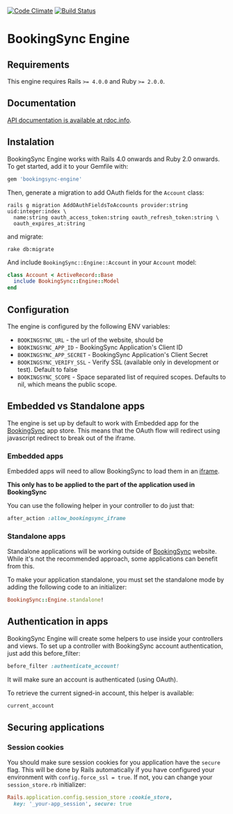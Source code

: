 [![Code Climate](https://codeclimate.com/github/BookingSync/bookingsync-engine.png)](https://codeclimate.com/github/BookingSync/bookingsync-engine)
[![Build Status](https://travis-ci.org/BookingSync/bookingsync-engine.png?branch=master)](https://travis-ci.org/BookingSync/bookingsync-engine)

# BookingSync Engine

## Requirements

This engine requires Rails `>= 4.0.0` and Ruby `>= 2.0.0`.

## Documentation

[API documentation is available at rdoc.info](http://rdoc.info/github/BookingSync/bookingsync-engine/master/frames).

## Instalation

BookingSync Engine works with Rails 4.0 onwards and Ruby 2.0 onwards. To get started, add it to your Gemfile with:

```ruby
gem 'bookingsync-engine'
```

Then, generate a migration to add OAuth fields for the `Account` class:

```console
rails g migration AddOAuthFieldsToAccounts provider:string uid:integer:index \
  name:string oauth_access_token:string oauth_refresh_token:string \
  oauth_expires_at:string
```

and migrate:

```console
rake db:migrate
```

And include `BookingSync::Engine::Account` in your `Account` model:

```ruby
class Account < ActiveRecord::Base
  include BookingSync::Engine::Model
end
```

## Configuration

The engine is configured by the following ENV variables:

* `BOOKINGSYNC_URL` - the url of the website, should be
* `BOOKINGSYNC_APP_ID` - BookingSync Application's Client ID
* `BOOKINGSYNC_APP_SECRET` - BookingSync Application's Client Secret
* `BOOKINGSYNC_VERIFY_SSL` - Verify SSL (available only in development or test). Default to false
* `BOOKINGSYNC_SCOPE` - Space separated list of required scopes. Defaults to nil, which means the public scope.

## Embedded vs Standalone apps

The engine is set up by default to work with Embedded app for the [BookingSync](http://www.bookingsync.com) app store. This means that the OAuth flow will redirect using javascript
redirect to break out of the iframe.

### Embedded apps

Embedded apps will need to allow BookingSync to load them in an
[iframe](https://developer.mozilla.org/en-US/docs/Web/HTML/Element/iframe).

**This only has to be applied to the part of the application used in BookingSync**

You can use the following helper in your controller to do just that:

```ruby
after_action :allow_bookingsync_iframe
```

### Standalone apps

Standalone applications will be working outside of [BookingSync](http://www.bookingsync.com) website. While it's not the recommended approach, some applications can benefit from this.

To make your application standalone, you must set the standalone mode by adding
the following code to an initializer:

```ruby
BookingSync::Engine.standalone!
```

## Authentication in apps

BookingSync Engine will create some helpers to use inside your controllers and views. To set up a controller with BookingSync account authentication, just add this before_filter:

```ruby
before_filter :authenticate_account!
```
It will make sure an account is authenticated (using OAuth).


To retrieve the current signed-in account, this helper is available:

```ruby
current_account
```

## Securing applications

### Session cookies

You should make sure session cookies for you application have the `secure`
flag. This will be done by Rails automatically if you have configured
your environment with `config.force_ssl = true`. If not, you can change your
`session_store.rb` initializer:

```ruby
Rails.application.config.session_store :cookie_store,
  key: '_your-app_session', secure: true
```
